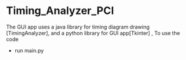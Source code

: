 # Timing_Analyzer_PCI

The GUI app uses a java library for timing diagram drawing [TimingAnalyzer], and a python library for GUI app[Tkinter] , To use the code 

- run main.py
